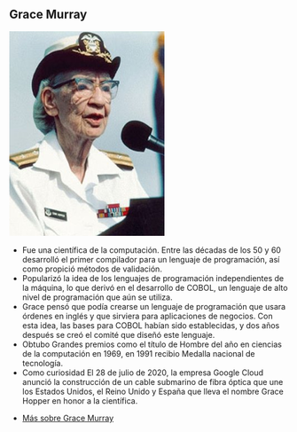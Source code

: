 ## Grace Murray
![image](grace.jpg)
* Fue una científica de la computación. Entre las décadas de los 50 y 60 desarrolló el primer compilador para un lenguaje de programación, así como propició métodos de validación. 
* Popularizó la idea de los lenguajes de programación independientes de la máquina, lo que derivó en el desarrollo de COBOL, un lenguaje de alto nivel de programación que aún se utiliza.
*  Grace pensó que podía crearse un lenguaje de programación que usara órdenes en inglés y que sirviera para aplicaciones de negocios. Con esta idea, las bases para COBOL habían sido establecidas, y dos años después se creó el comité que diseñó este lenguaje.
* Obtubo Grandes premios como el título de Hombre del año en ciencias de la computación en 1969, en 1991 recibio  Medalla nacional de tecnología.
* Como curiosidad El 28 de julio de 2020, la empresa Google Cloud anunció la construcción de un cable submarino de fibra óptica que une los Estados Unidos, el Reino Unido y España que lleva el nombre Grace Hopper en honor a la científica.

- [Más sobre Grace Murray](https://es.wikipedia.org/wiki/Grace_Murray_Hopper)
